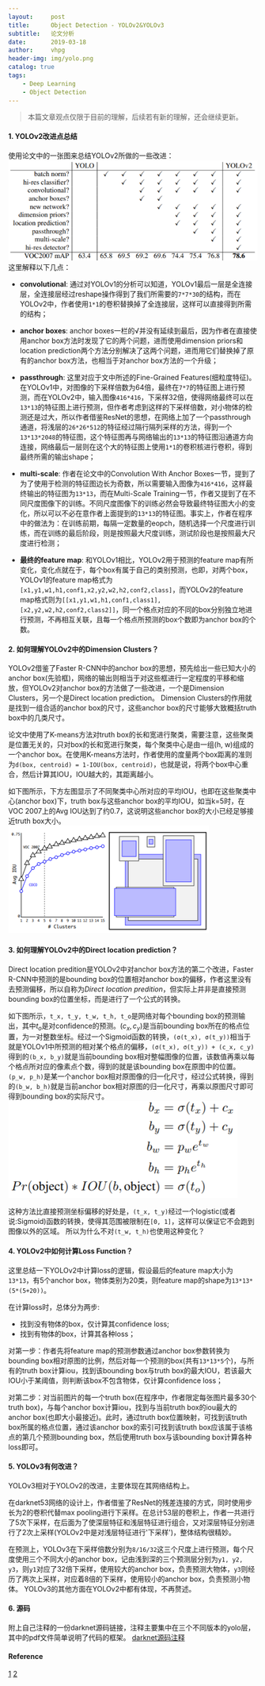 ```yaml
---
layout:     post
title:      Object Detection - YOLOv2&YOLOv3
subtitle:   论文分析
date:       2019-03-18
author:     vhpg
header-img: img/yolo.png
catalog: true
tags:
    - Deep Learning
    - Object Detection
---
```

> 本篇文章观点仅限于目前的理解，后续若有新的理解，还会继续更新。

#### 1. YOLOv2改进点总结
  使用论文中的一张图来总结YOLOv2所做的一些改进：
  ![2019-03-19_092330](/assets/2019-03-19_092330.png)
  这里解释以下几点：
  * **convolutional**: 通过对YOLOv1的分析可以知道，YOLOv1最后一层是全连接层，全连接层经过reshape操作得到了我们所需要的`7*7*30`的结构，而在YOLOv2中，作者使用`1*1`的卷积替换掉了全连接层，这样可以直接得到所需的结构；

  * **anchor boxes**: anchor boxes一栏的√并没有延续到最后，因为作者在直接使用anchor box方法时发现了它的两个问题，进而使用dimension priors和location prediction两个方法分别解决了这两个问题，进而用它们替换掉了原有的anchor box方法，也相当于对anchor box方法的一个升级；

  * **passthrough**: 这里对应于文中所述的Fine-Grained Features(细粒度特征)。在YOLOv1中，对图像的下采样倍数为64倍，最终在`7*7`的特征图上进行预测，而在YOLOv2中，输入图像`416*416`，下采样32倍，使得网络最终可以在`13*13`的特征图上进行预测，但作者考虑到这样的下采样倍数，对小物体的检测还是过大，所以作者借鉴ResNet的思想，在网络上加了一个passthrough通道，将浅层的`26*26*512`的特征经过隔行隔列采样的方法，得到一个`13*13*2048`的特征图，这个特征图再与网络输出的`13*13`的特征图沿通道方向连接，网络最后一层则在这个大的特征图上使用`1*1`的卷积核进行卷积，得到最终所需的输出shape；

  * **multi-scale**: 作者在论文中的Convolution With Anchor Boxes一节，提到了为了使用于检测的特征图边长为奇数，所以需要输入图像为`416*416`，这样最终输出的特征图为`13*13`，而在Multi-Scale Training一节，作者又提到了在不同尺度图像下的训练。不同尺度图像下的训练必然会导致最终特征图大小的变化，所以可以不必在意作者上面提到的`13*13`的特征图。事实上，作者在程序中的做法为：在训练前期，每隔一定数量的eopch，随机选择一个尺度进行训练，而在训练的最后阶段，则是按照最大尺度训练，测试阶段也是按照最大尺度进行检测；

  * **最终的feature map**: 和YOLOv1相比，YOLOv2用于预测的feature map有所变化，变化点就在于，每个box有属于自己的类别预测，也即，对两个box，YOLOv1的feature map格式为`[x1,y1,w1,h1,conf1,x2,y2,w2,h2,conf2,class]`，而YOLOv2的feature map格式则为`[[x1,y1,w1,h1,conf1,class1],[x2,y2,w2,h2,conf2,class2]]`，同一个格点对应的不同的box分别独立地进行预测，不再相互关联，且每一个格点所预测的box个数即为anchor box的个数。

#### 2. 如何理解YOLOv2中的Dimension Clusters？
  YOLOv2借鉴了Faster R-CNN中的anchor box的思想，预先给出一些已知大小的anchor box(先验框)，网络的输出则相当于对这些框进行一定程度的平移和缩放，但YOLOv2对anchor box的方法做了一些改进，一个是Dimension Clusters，另一个是Direct location prediction。
  Dimension Clusters的作用就是找到一组合适的anchor box的尺寸，这些anchor box的尺寸能够大致概括truth box中的几类尺寸。

  论文中使用了K-means方法对truth box的长和宽进行聚类，需要注意，这些聚类是位置无关的，只对box的长和宽进行聚类，每个聚类中心是由一组(h, w)组成的一个anchor box。在使用K-means方法时，作者使用的度量两个box距离的准则为`d(box, centroid) = 1-IOU(box, centroid)`，也就是说，将两个box中心重合，然后计算其IOU，IOU越大的，其距离越小。

  如下图所示，下方左图显示了不同聚类中心所对应的平均IOU，也即在这些聚类中心(anchor box)下，truth box与这些anchor box的平均IOU，如当k=5时，在VOC 2007上的Avg IOU达到了约0.7，这说明这些anchor box的大小已经足够接近truth box大小。
  ![2019-03-19_083254](/assets/2019-03-19_083254.png)

#### 3. 如何理解YOLOv2中的Direct location prediction？
  Direct location predition是YOLOv2中对anchor box方法的第二个改进，Faster R-CNN中预测的是bounding box的位置相对anchor box的偏移，作者这里没有去预测偏移，所以自称为*Direct location predition*，但实际上并非是直接预测bounding box的位置坐标，而是进行了一个公式的转换。

  如下图所示，`t_x, t_y, t_w, t_h, t_o`是网络对每个bounding box的预测输出，其中$t_o$是对confidence的预测。$(c_x, c_y)$是当前bounding box所在的格点位置，为一对整数坐标。经过一个Sigmoid函数的转换，`(σ(t_x), σ(t_y))`相当于就是YOLOv1中所预测的相对某个格点的偏移，`(σ(t_x), σ(t_y)) + (c_x, c_y)`得到的`(b_x, b_y)`就是当前bounding box相对整幅图像的位置，该数值再乘以每个格点所对应的像素点个数，得到的就是该bounding box在原图中的位置。`(p_w, p_h)`是某一个anchor box相对原图像的归一化尺寸，经过公式转换，得到的`(b_w, b_h)`就是当前anchor box相对原图的归一化尺寸，再乘以原图尺寸即可得到bounding box的实际尺寸。
  ![2019-03-19_085426](/assets/2019-03-19_085426.png)

  这种方法比直接预测坐标偏移的好处是，`(t_x, t_y)`经过一个logistic(或者说:Sigmoid)函数的转换，使得其范围被限制在`[0, 1]`，这样可以保证它不会跑到图像以外的区域。
  所以为什么不对`(t_w, t_h)`也使用这种变化？

#### 4. YOLOv2中如何计算Loss Function？
  这里总结一下YOLOv2中计算loss的逻辑，假设最后的feature map大小为`13*13`，有5个anchor box，物体类别为20类，则feature map的shape为`13*13*(5*(5+20))`。

  在计算loss时，总体分为两步:
  * 找到没有物体的box，仅计算其confidence loss;
  * 找到有物体的box，计算其各种loss；

  对第一步：作者先将feature map的预测参数通过anchor box参数转换为bounding box相对原图的比例，然后对每一个预测的box(共有`13*13*5`个)，与所有的truth box计算iou，找到该bounding box与truth box的最大IOU，若该最大IOU小于某阈值，则判断该box不包含物体，仅计算confidence loss；

  对第二步：对当前图片的每一个truth box(在程序中，作者限定每张图片最多30个truth box)，与每个anchor box计算iou，找到与当前truth box的iou最大的anchor box(也即大小最接近)。此时，通过truth box位置映射，可找到该truth box所属的格点位置，通过该anchor box的索引可找到该truth box应该属于该格点的第几个预测bounding box，然后使用truth box与该bounding box计算各种loss即可。

#### 5. YOLOv3有何改进？
  YOLOv3相对于YOLOv2的改进，主要体现在其网络结构上。

  在darknet53网络的设计上，作者借鉴了ResNet的残差连接的方式，同时使用步长为2的卷积代替max pooling进行下采样。在总计53层的卷积上，作者一共进行了5次下采样，在后面为了使深层特征和浅层特征进行组合，又对深层特征分别进行了2次上采样(YOLOv2中是对浅层特征进行'下采样')，整体结构很精妙。

  在预测上，YOLOv3在下采样倍数分别为`8/16/32`这三个尺度上进行预测，每个尺度使用三个不同大小的anchor box，记由浅到深的三个预测层分别为`y1, y2, y3`，则`y1`对应了32倍下采样，使用较大的anchor box，负责预测大物体，`y3`则经历了两次上采样，对应着8倍的下采样，使用较小的anchor box，负责预测小物体。
  YOLOv3的其他方面在YOLOv2中都有体现，不再赘述。

#### 6. 源码
  附上自己注释的一份darknet源码链接，注释主要集中在三个不同版本的yolo层，其中的pdf文件简单说明了代码的框架。
  [darknet源码注释](https://github.com/gitthhub/darknet-note)

#### Reference
[1](https://arxiv.org/pdf/1612.08242.pdf)
[2](https://pjreddie.com/media/files/papers/YOLOv3.pdf)
